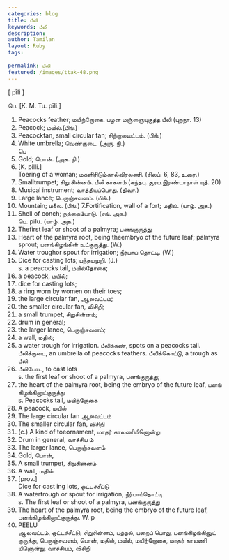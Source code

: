 ```yaml
---
categories: blog
title: பீலி
keywords: பீலி
description: 
author: Tamilan
layout: Ruby
tags: 
 
permalink: பீலி
featured: /images/ttak-48.png
---
```

  
[ pīli ]  
  
பெ. [K. M. Tu. pīli.]  
1. Peacocks feather; மயிற்றோகை. பழன மஞ்ஞையுகுத்த பீலி (புறநா. 13)  
2. Peacock; மயில்.(பிங்.)  
3. Peacockfan, small circular fan; சிற்றாலவட்டம். (பிங்.)  
4. White umbrella; வெண்குடை. (அரு. நி.)  
பெ  
1. Gold; பொன். (அக. நி.)  
2. [K. pilli.]  
Toering of a woman; மகளிரிடும்கால்விரலணி. (சிலப். 6, 83, உரை.)  
3. Smalltrumpet; சிறு சின்னம். பீலி காகளம் (கந்தபு. சூரப.இரண்டாநாள் யுத். 20)  
4. Musical instrument; வாத்தியப்பொது. (திவா.)  
5. Large lance; பெருஞ்சவளம். (பிங்.)  
6. Mountain; மலை. (பிங்.) 7.Fortification, wall of a fort; மதில். (யாழ். அக.)  
8. Shell of conch; நத்தையோடு. (சங். அக.)  
பெ. pīlu. (யாழ். அக.)  
1. Thefirst leaf or shoot of a palmyra; பனங்குருத்து  
2. Heart of the palmyra root, being theembryo of the future leaf; palmyra sprout; பனங்கிழங்கின் உட்குருத்து. (W.)  
3. Water troughor spout for irrigation; நீர்பாய் தொட்டி. (W.)  
4. Dice for casting lots; பந்தயமுறி. (J.)  
s. a peacocks tail, மயில்தோகை;  
2. a peacock, மயில்;  
3. dice for casting lots;  
4. a ring worn by women on their toes;  
5. the large circular fan, ஆலவட்டம்;  
6. the smaller circular fan, விசிறி;  
7. a small trumpet, சிறுசின்னம்;  
8. drum in general;  
9. the larger lance, பெருஞ்சவனம்;  
1. a wall, மதில்;  
11. a water trough for irrigation. பீலிக்கண், spots on a peacocks tail. பீலிக்குடை, an umbrella of peacocks feathers. பீலிக்கொட்டு, a trough as பீலி  
11. பீலிபோட, to cast lots  
s. the first leaf or shoot of a palmyra, பனங்குருத்து;  
2. the heart of the palmyra root, being the embryo of the future leaf, பனங் கிழங்கினுட்குருத்து  
s. Peacocks tail, மயிற்றோகை  
2. A peacock, மயில்  
3. The large circular fan ஆலவட்டம்  
4. The smaller circular fan, விசிறி  
5. (c.) A kind of toeornament, மாதர் காலணியினொன்று  
6. Drum in general, வாச்சிய ம்  
7. The larger lance, பெருஞ்சவளம்  
8. Gold, பொன்,  
9. A small trumpet, சிறுசின்னம்  
1. A wall, மதில்  
11. [prov.]  
Dice for cast ing lots, ஒட்டச்சீட்டு  
12. A watertrough or spout for irrigation, நீர்பாய்தொட்டி  
s. The first leaf or shoot of a palmyra, பனங்குருத்து  
2. The heart of the palmyra root, being the embryo of the future leaf, பனங்கிழங்கினுட்குருத்து. W. p  
539. PEELU  
ஆலவட்டம், ஒட்டச்சீட்டு, சிறுசின்னம், பத்தல், பறைப் பொது, பனங்கிழங்கினுட் குருத்து, பெருஞ்சவளம், பொன், மதில், மயில், மயிற்றோகை, மாதர் காலணி யினொன்று, வாச்சியம், விசிறி